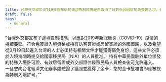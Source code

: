 ```yaml
---
title: 台灣外交部於3月19日宣布新的邊境管制措施是否取消了針對外國國民的免簽證入境，著陸簽證和電子簽證？ 持有有效簽證的外國人還能進入台灣嗎？
draft: false
tags:
  - General
---
```

"台灣外交部宣布了邊境管制措施，以應對2019年新冠肺炎（COVID-19）疫情的持續蔓延。符合免簽證入境資格或持有訪客簽證或居留簽證的外國國民，以及希望從3月19日起進入台灣的人士必須持有相關文件才能獲得豁免身份，這些文件必須於入境海關時提交給國家移民局（NIA）的人員批准。
持有中華民國駐外單位頒發的特殊入境許可證、有效居留證或外交部證件經移民局人員檢查後可允許進入。 
一旦您向台北經濟文化辦事處驗證了護照並獲得了金卡，您的金卡批准書即應被視為特別入境許可。”"
